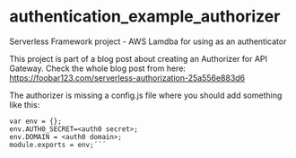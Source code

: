 # authentication_example_authorizer
Serverless Framework project - AWS Lamdba for using as an authenticator

This project is part of a blog post about creating an Authorizer for API Gateway. 
Check the whole blog post from here: https://foobar123.com/serverless-authorization-25a556e883d6

The authorizer is missing a config.js file where you should add something like this:
```
var env = {};
env.AUTH0_SECRET=<auth0 secret>;
env.DOMAIN = <auth0 domain>;
module.exports = env;´´´
